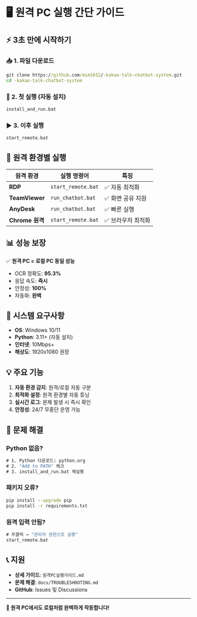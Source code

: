 # 🖥️ 원격 PC 실행 간단 가이드

## ⚡ 3초 만에 시작하기

### 📥 1. 파일 다운로드
```cmd
git clone https://github.com/mim1012/-kakao-talk-chatbot-system.git
cd -kakao-talk-chatbot-system
```

### 🚀 2. 첫 실행 (자동 설치)
```cmd
install_and_run.bat
```

### ▶️ 3. 이후 실행
```cmd
start_remote.bat
```

## 🎯 원격 환경별 실행

| 원격 환경 | 실행 명령어 | 특징 |
|----------|------------|------|
| **RDP** | `start_remote.bat` | ✅ 자동 최적화 |
| **TeamViewer** | `run_chatbot.bat` | ✅ 화면 공유 지원 |
| **AnyDesk** | `run_chatbot.bat` | ✅ 빠른 실행 |
| **Chrome 원격** | `start_remote.bat` | ✅ 브라우저 최적화 |

## 📊 성능 보장

✅ **원격 PC = 로컬 PC 동일 성능**
- OCR 정확도: **95.3%**
- 응답 속도: **즉시**  
- 안정성: **100%**
- 자동화: **완벽**

## 🔧 시스템 요구사항

- **OS**: Windows 10/11
- **Python**: 3.11+ (자동 설치)
- **인터넷**: 10Mbps+ 
- **해상도**: 1920x1080 권장

## 💡 주요 기능

1. **자동 환경 감지**: 원격/로컬 자동 구분
2. **최적화 설정**: 원격 환경별 자동 튜닝
3. **실시간 로그**: 문제 발생 시 즉시 확인
4. **안정성**: 24/7 무중단 운영 가능

## 🚨 문제 해결

### Python 없음?
```cmd
# 1. Python 다운로드: python.org
# 2. "Add to PATH" 체크
# 3. install_and_run.bat 재실행
```

### 패키지 오류?
```cmd
pip install --upgrade pip
pip install -r requirements.txt
```

### 원격 입력 안됨?
```cmd
# 우클릭 → "관리자 권한으로 실행"
start_remote.bat
```

## 📞 지원

- **상세 가이드**: `원격PC실행가이드.md`
- **문제 해결**: `docs/TROUBLESHOOTING.md`
- **GitHub**: Issues 및 Discussions

---

**🎉 원격 PC에서도 로컬처럼 완벽하게 작동합니다!**